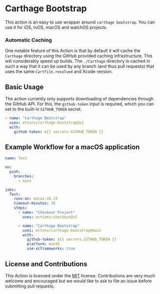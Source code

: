 # Carthage Bootstrap

This action is an easy to use wrapper around `carthage bootstrap`. You can use it for iOS, tvOS, macOS and watchOS projects.

### Automatic Caching

One notable feature of this Action is that by default it will cache the `Carthage` directory using the GitHub provided caching infrastructure. This will considerably speed up builds. The `./Carthage` directory is cached in such a way that it can be used by any branch (and thus pull requests) that uses the same `Cartfile.resolved` and Xcode version.

## Basic Usage

The action currently only supports downloading of dependencies through the GitHub API. For this, the `github-token` input is required, which you can set to the built-in `GITHUB_TOKEN` secret.

```yaml
- name: "Carthage Bootstrap"
  uses: ettore/carthage-bootstrap@v1
  with:
    github-token: ${{ secrets.GITHUB_TOKEN }}
```

## Example Workflow for a macOS application

```yaml
name: Test

on:
  push:
    branches:
      - main

jobs:
  Test:
    runs-on: macos-10.15
    timeout-minutes: 10
    steps:
      - name: "Checkout Project"
        uses: actions/checkout@v2

      - name: "Carthage Bootstrap"
        uses: ettore/carthage-bootstrap@main
        with:
          github-token: ${{ secrets.GITHUB_TOKEN }}
          platform: macOS
          use-xcframeworks: true

```

## License and Contributions

This Action is licensed under the [MIT](LICENSE) license. Contributions are very much welcome and encouraged but we would like to ask to file an issue before submitting pull requests.
